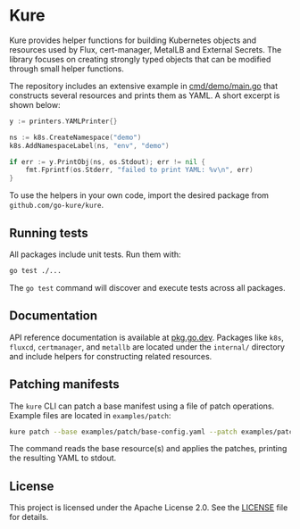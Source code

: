 # Kure

Kure provides helper functions for building Kubernetes objects and resources used by
Flux, cert-manager, MetalLB and External Secrets. The library focuses on creating
strongly typed objects that can be modified through small helper functions.

The repository includes an extensive example in [cmd/demo/main.go](cmd/demo/main.go) that constructs
several resources and prints them as YAML. A short excerpt is shown below:

```go
y := printers.YAMLPrinter{}

ns := k8s.CreateNamespace("demo")
k8s.AddNamespaceLabel(ns, "env", "demo")

if err := y.PrintObj(ns, os.Stdout); err != nil {
    fmt.Fprintf(os.Stderr, "failed to print YAML: %v\n", err)
}
```

To use the helpers in your own code, import the desired package from
`github.com/go-kure/kure`.


## Running tests

All packages include unit tests. Run them with:

```bash
go test ./...
```

The `go test` command will discover and execute tests across all packages.

## Documentation

API reference documentation is available at
[pkg.go.dev](https://pkg.go.dev/github.com/go-kure/kure). Packages like
`k8s`, `fluxcd`, `certmanager`, and `metallb` are located under the
`internal/` directory and include helpers for constructing related
resources.

## Patching manifests

The `kure` CLI can patch a base manifest using a file of patch operations. Example files are located in `examples/patch`:

```bash
kure patch --base examples/patch/base-config.yaml --patch examples/patch/patch.yaml
```

The command reads the base resource(s) and applies the patches, printing the resulting YAML to stdout.


## License

This project is licensed under the Apache License 2.0. See the [LICENSE](LICENSE) file for details.

